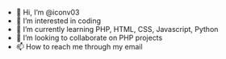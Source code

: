 - 👋 Hi, I’m @iconv03
- 👀 I’m interested in coding
- 🌱 I’m currently learning PHP, HTML, CSS, Javascript, Python
- 💞️ I’m looking to collaborate on PHP projects
- 📫 How to reach me through my email

<!---
iconv03/iconv03 is a ✨ special ✨ repository because its `README.md` (this file) appears on your GitHub profile.
You can click the Preview link to take a look at your changes.
--->
